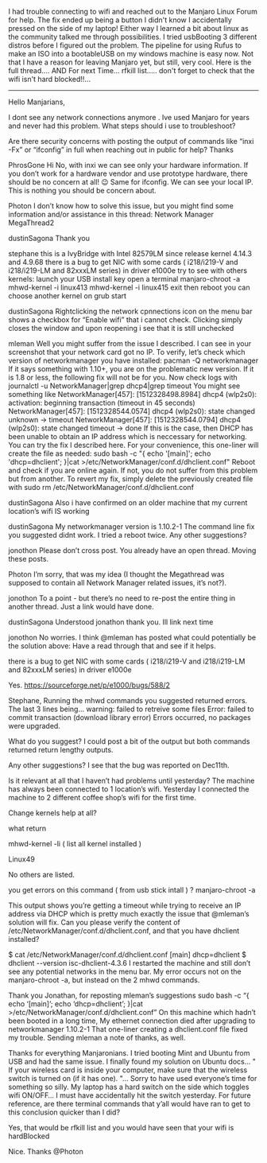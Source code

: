 I had trouble connecting to wifi and reached out to the Manjaro Linux Forum for help.
The fix ended up being a button I didn't know I accidentally pressed on the side of my
laptop! Either way I learned a bit about linux as the community talked me through possibilities.
I tried usbBooting 3 different distros before I figured out the problem.
The pipeline for using Rufus to make an ISO into a bootableUSB on my windows machine is easy now.
Not that I have a reason for leaving Manjaro yet, but still, very cool.
Here is the full thread....
AND
For next Time... rfkill list..... don't forget to check that the wifi isn't hard blocked!!...



------------------------

Hello Manjarians,

I dont see any network connections anymore . Ive used Manjaro for years and never had this problem.
What steps should i use to troubleshoot?

Are there security concerns with posting the output of commands like “inxi -Fx” or “ifconfig” 
in full when reaching out in public for help?
Thanks

PhrosGone
Hi
No, with inxi we can see only your hardware information. If you don’t work for a hardware vendor 
and use prototype hardware, there should be no concern at all! :wink:
Same for ifconfig. We can see your local IP. This is nothing you should be concern about.

Photon
I don’t know how to solve this issue, but you might find some information and/or assistance 
in this thread: Network Manager MegaThread2

dustinSagona
Thank you

stephane
this is a IvyBridge with Intel 82579LM
since release kernel 4.14.3 and 4.9.68
there is a bug to get NIC with some cards ( i218/i219-V and i218/i219-LM and 82xxxLM series) in driver e1000e
try to see with others kernels:
launch your USB install key
open a terminal
manjaro-chroot -a
mhwd-kernel -i linux413
mhwd-kernel -i linux415
exit
then reboot
you can choose another kernel on grub start

dustinSagona
Rightclicking the network cpnnections icon on the menu bar shows a checkbox for 
“Enable wifi” that i cannot check. Clicking simply closes the window and upon 
reopening i see that it is still unchecked

mleman
Well you might suffer from the issue I described. I can see in your screenshot that your network card got no IP.
To verify, let’s check which version of networkmanager you have installed:
pacman -Q networkmanager
If it says something with 1.10+, you are on the problematic new version. If it is 1.8 or less, 
the following fix will not be for you.
Now check logs with
journalctl -u NetworkManager|grep dhcp4|grep timeout
You might see something like
NetworkManager[457]: <info>  [1512328498.8984] dhcp4 (wlp2s0): activation: beginning transaction (timeout in 45 seconds)
NetworkManager[457]: <info>  [1512328544.0574] dhcp4 (wlp2s0): state changed unknown -> timeout
NetworkManager[457]: <info>  [1512328544.0794] dhcp4 (wlp2s0): state changed timeout -> done
If this is the case, then DHCP has been unable to obtain an IP address which is neccessary for networking.
You can try the fix I described here.
For your convenience, this one-liner will create the file as needed:
sudo bash -c "{ echo '[main]'; echo 'dhcp=dhclient'; }|cat >/etc/NetworkManager/conf.d/dhclient.conf"
Reboot and check if you are online again. If not, you do not suffer from this problem but from another. 
To revert my fix, 
simply delete the previously created file with
sudo rm /etc/NetworkManager/conf.d/dhclient.conf

dustinSagona
Also i have confirmed on an older machine that my current location’s wifi IS working

dustinSagona
My networkmanager version is 1.10.2-1
The command line fix you suggested didnt work. I tried a reboot twice.
Any other suggestions?

jonothon
Please don’t cross post. You already have an open thread.
Moving these posts.

Photon
I’m sorry, that was my idea (I thought the Megathread was supposed to contain all Network Manager related issues, it’s not?).

jonothon
To a point - but there’s no need to re-post the entire thing in another thread. Just a link would have done.

dustinSagona
Understood jonathon thank you. Ill link next time

jonothon
No worries.
I think @mleman has posted what could potentially be the solution above:
Have a read through that and see if it helps.

   there is a bug to get NIC with some cards ( i218/i219-V and i218/i219-LM and 82xxxLM series) in driver e1000e

Yes.
https://sourceforge.net/p/e1000/bugs/588/2


Stephane,
Running the mhwd commands you suggested returned errors.
The last 3 lines being…
warning: failed to retreive some files
Error: failed to commit transaction (download library error)
Errors occurred, no packages were upgraded.

What do you suggest?
I could post a bit of the output but both commands returned return lengthy outputs.

Any other suggestions?
I see that the bug was reported on Dec11th.

Is it relevant at all that I haven’t had problems until yesterday? 
The machine has always been connected to 1 location’s wifi. Yesterday I 
connected the machine to 2 different coffee shop’s wifi for the first time.

Change kernels help at all?

what return

mhwd-kernel -li  ( list all kernel installed )

Linux49

No others are listed.

you get errors on this command ( from usb stick intall ) ?
manjaro-chroot -a

This output shows you’re getting a timeout while trying to receive an IP address via 
DHCP which is pretty much exactly the issue that @mleman’s solution will fix.
Can you please verify the content of /etc/NetworkManager/conf.d/dhclient.conf, and that you have dhclient installed?

$ cat /etc/NetworkManager/conf.d/dhclient.conf
[main]
dhcp=dhclient
$ dhclient --version
isc-dhclient-4.3.6
I restarted the machine and still don’t see any potential networks in the menu bar.
My error occurs not on the manjaro-chroot -a, but instead on the 2 mhwd commands.


Thank you Jonathan, for reposting mleman’s suggestions
sudo bash -c “{ echo ‘[main]’; echo ‘dhcp=dhclient’; }|cat >/etc/NetworkManager/conf.d/dhclient.conf”
On this machine which hadn’t been booted in a long time, My ethernet connection died after 
upgrading to networkmanager 1.10.2-1 That one-liner creating a dhclient.conf file fixed my trouble. 
Sending mleman a note of thanks, as well.

Thanks for everything Manjaronians.
I tried booting Mint and Ubuntu from USB and had the same issue.
I finally found my solution on Ubuntu docs…
"
If your wireless card is inside your computer, make sure that the wireless switch is turned on (if it has one). "…
Sorry to have used everyone’s time for something so silly. 
My laptop has a hard switch on the side which toggles wifi ON/OFF…
I must have accidentally hit the switch yesterday.
For future reference, are there terminal commands that y’all would have ran to get 
to this conclusion quicker than I did?

Yes, that would be
rfkill list
and you would have seen that your wifi is hardBlocked

Nice. Thanks @Photon

